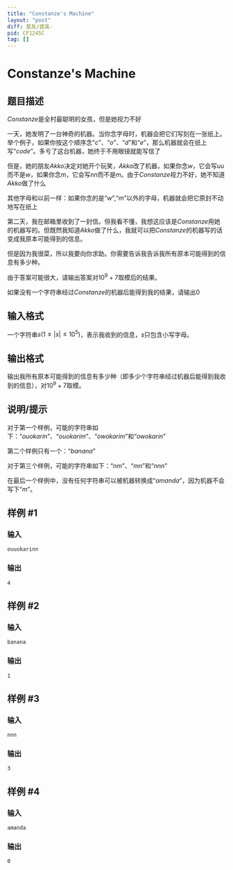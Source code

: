```yaml
---
title: "Constanze's Machine"
layout: "post"
diff: 普及/提高-
pid: CF1245C
tag: []
---
```


# Constanze's Machine

## 题目描述

$Constanze$是全村最聪明的女孩，但是她视力不好

一天，她发明了一台神奇的机器。当你念字母时，机器会把它们写刻在一张纸上。举个例子，如果你按这个顺序念“$c$”、“$o$”、“$d$”和“$e$”，那么机器就会在纸上写“$code$”。多亏了这台机器，她终于不用眼镜就能写信了

但是，她的朋友$Akko$决定对她开个玩笑，$Akko$改了机器，如果你念$w$，它会写$uu$而不是$w$，如果你念$m$，它会写$nn$而不是$m$。由于$Constanze$视力不好，她不知道$Akko$做了什么

其他字母和以前一样：如果你念的是“$w$”,“$m$”以外的字母，机器就会把它原封不动地写在纸上

第二天，我在邮箱里收到了一封信。但我看不懂，我想这应该是$Constanze$用她的机器写的。但既然我知道$Akko$做了什么，我就可以把$Constanze$的机器写的话变成我原本可能得到的信息。

但是因为我很菜，所以我要向你求助。你需要告诉我告诉我所有原本可能得到的信息有多少种。

由于答案可能很大，请输出答案对$10^9+7$取模后的结果。

如果没有一个字符串经过$Constanze$的机器后能得到我的结果，请输出$0$

## 输入格式

一个字符串$s(1\le\left|s\right|\le10^5)$，表示我收到的信息，$s$只包含小写字母。

## 输出格式

输出我所有原本可能得到的信息有多少种（即多少个字符串经过机器后能得到我收到的信息），对$10^9+7$取模。

## 说明/提示

对于第一个样例，可能的字符串如下：“$ouokarin$”、“$ouokarim$”、“$owokarim$”和“$owokarin$”

第二个样例只有一个：“$banana$”

对于第三个样例，可能的字符串如下：“$nm$”、“$mn$”和“$nnn$”

在最后一个样例中，没有任何字符串可以被机器转换成“$amanda$”，因为机器不会写下“$m$”。

## 样例 #1

### 输入

```
ouuokarinn

```

### 输出

```
4

```

## 样例 #2

### 输入

```
banana

```

### 输出

```
1

```

## 样例 #3

### 输入

```
nnn

```

### 输出

```
3

```

## 样例 #4

### 输入

```
amanda

```

### 输出

```
0

```

